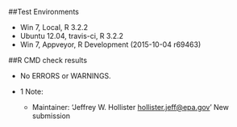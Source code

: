 ##Test Environments
- Win 7, Local, R 3.2.2
- Ubuntu 12.04, travis-ci, R 3.2.2
- Win 7, Appveyor, R Development (2015-10-04 r69463)

##R CMD check results
- No ERRORS or WARNINGS.  

-  1 Note: 
    - Maintainer: ‘Jeffrey W. Hollister <hollister.jeff@epa.gov>’
      New submission
